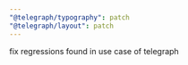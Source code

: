 ```yaml
---
"@telegraph/typography": patch
"@telegraph/layout": patch
---
```


fix regressions found in use case of telegraph
